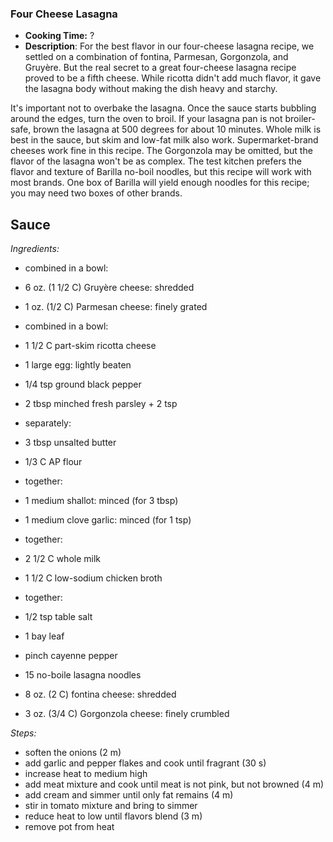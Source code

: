 ### Four Cheese Lasagna
* **Cooking Time:** ?
* **Description**: 
 For the best flavor in our four-cheese lasagna recipe, we settled on a combination of fontina, Parmesan, Gorgonzola, and Gruyère. But the real secret to a great four-cheese lasagna recipe proved to be a fifth cheese. While ricotta didn't add much flavor, it gave the lasagna body without making the dish heavy and starchy.

 It's important not to overbake the lasagna. Once the sauce starts bubbling around the edges, turn the oven to broil. If your lasagna pan is not broiler-safe, brown the lasagna at 500 degrees for about 10 minutes. Whole milk is best in the sauce, but skim and low-fat milk also work. Supermarket-brand cheeses work fine in this recipe. The Gorgonzola may be omitted, but the flavor of the lasagna won't be as complex. The test kitchen prefers the flavor and texture of Barilla no-boil noodles, but this recipe will work with most brands. One box of Barilla will yield enough noodles for this recipe; you may need two boxes of other brands.

Sauce
-----
*Ingredients:*
* combined in a bowl:
 * 6 oz. (1 1/2 C) Gruyère cheese: shredded
 * 1 oz. (1/2 C) Parmesan cheese: finely grated
* combined in a bowl:
 * 1 1/2 C part-skim ricotta cheese
 * 1 large egg: lightly beaten
 * 1/4 tsp ground black pepper
 * 2 tbsp minched fresh parsley  + 2 tsp
* separately:
 * 3 tbsp unsalted butter
 * 1/3 C AP flour
* together:
 * 1 medium shallot: minced (for 3 tbsp)
 * 1 medium clove garlic: minced (for 1 tsp)
* together: 
 * 2 1/2 C whole milk
 * 1 1/2 C low-sodium chicken broth
* together:
 * 1/2 tsp table salt
 * 1 bay leaf
 * pinch cayenne pepper


 * 15 no-boile lasagna noodles
 * 8 oz. (2 C) fontina cheese: shredded
 * 3 oz. (3/4 C) Gorgonzola cheese: finely crumbled
 
*Steps:*
* soften the onions (2 m)
* add garlic and pepper flakes and cook until fragrant (30 s)
* increase heat to medium high
* add meat mixture and cook until meat is not pink, but not browned (4 m)
* add cream and simmer until only fat remains (4 m)
* stir in tomato mixture and bring to simmer
* reduce heat to low until flavors blend (3 m)
* remove pot from heat

